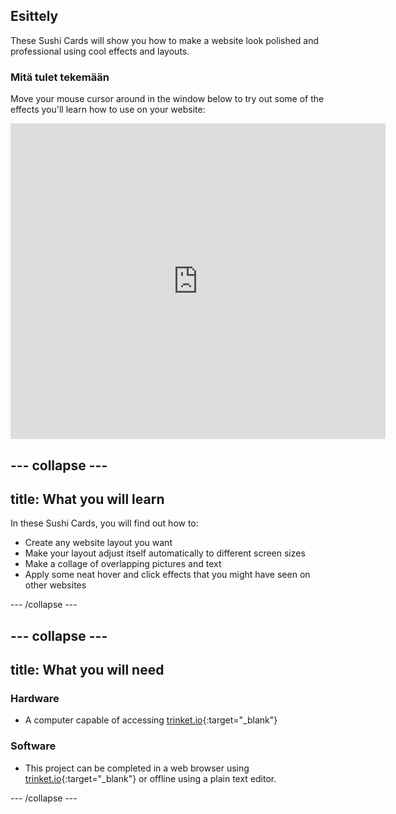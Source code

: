 ## Esittely

These Sushi Cards will show you how to make a website look polished and professional using cool effects and layouts.

### Mitä tulet tekemään

Move your mouse cursor around in the window below to try out some of the effects you'll learn how to use on your website:

<div class="trinket">
  <iframe src="https://trinket.io/embed/html/643a5cabdc?outputOnly=true&start=result" width="600" height="505" frameborder="0" marginwidth="0" marginheight="0" allowfullscreen>
  </iframe>
  <!-- <img src="images/magazine-final.png"> -->
</div>

## \--- collapse \---

## title: What you will learn

In these Sushi Cards, you will find out how to:

+ Create any website layout you want
+ Make your layout adjust itself automatically to different screen sizes
+ Make a collage of overlapping pictures and text
+ Apply some neat hover and click effects that you might have seen on other websites

\--- /collapse \---

## \--- collapse \---

## title: What you will need

### Hardware

+ A computer capable of accessing [trinket.io](https://trinket.io){:target="_blank"}

### Software

+ This project can be completed in a web browser using [trinket.io](https://trinket.io){:target="_blank"} or offline using a plain text editor.

\--- /collapse \---